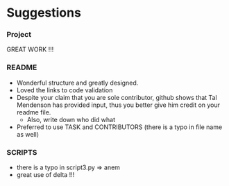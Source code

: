 # Suggestions

### Project
GREAT WORK !!!

### README
- Wonderful structure and greatly designed.
- Loved the links to code validation
- Despite your claim that you are sole contributor, github shows that Tal Mendenson has provided input, thus you better give him credit on your readme file.
  - Also, write down who did what
- Preferred to use TASK and CONTRIBUTORS (there is a typo in file name as well)

### SCRIPTS
- there is a typo in script3.py => anem
- great use of delta !!!
